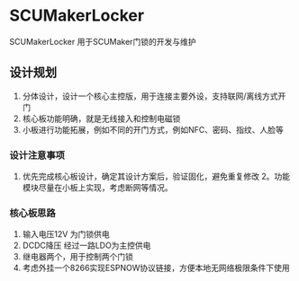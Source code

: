 # SCUMakerLocker
SCUMakerLocker 用于SCUMaker门锁的开发与维护

## 设计规划
1. 分体设计，设计一个核心主控版，用于连接主要外设，支持联网/离线方式开门
2. 核心板功能明确，就是无线接入和控制电磁锁
3. 小板进行功能拓展，例如不同的开门方式，例如NFC、密码、指纹、人脸等

### 设计注意事项
1. 优先完成核心板设计，确定其设计方案后，验证固化，避免重复修改
2。功能模块尽量在小板上实现，考虑断网等情况。

### 核心板思路
1. 输入电压12V 为门锁供电 
2. DCDC降压 经过一路LDO为主控供电
3. 继电器两个，用于控制两个门锁
4. 考虑外挂一个8266实现ESPNOW协议链接，方便本地无网络极限条件下使用

